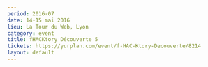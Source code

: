 ```yaml
---
period: 2016-07
date: 14-15 mai 2016
lieu: La Tour du Web, Lyon
category: event
title: fHACKtory Découverte 5
tickets: https://yurplan.com/event/f-HAC-Ktory-Decouverte/8214
layout: default
---
```

